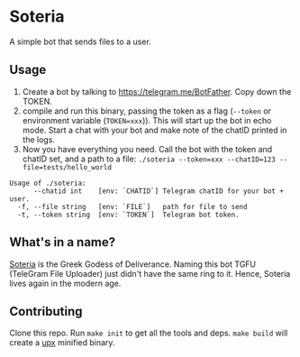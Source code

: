 # Soteria

A simple bot that sends files to a user.


## Usage

1. Create a bot by talking to https://telegram.me/BotFather. Copy down the TOKEN.
2. compile and run this binary, passing the token as a flag (`--token` or environment variable (`TOKEN=xxx`)).
   This will start up the bot in echo mode. Start a chat with your bot and make note of the chatID printed in the logs.
3. Now you have everything you need. Call the bot with the token and chatID set, and a path to a file: `./soteria --token=xxx --chatID=123 --file=tests/hello_world`

```
Usage of ./soteria:
      --chatid int    [env: `CHATID`] Telegram chatID for your bot + user.
  -f, --file string   [env: `FILE`]   path for file to send
  -t, --token string  [env: `TOKEN`]  Telegram bot token.
```


## What's in a name?

[Soteria](https://en.wikipedia.org/wiki/Soteria_(mythology)) is the Greek Godess of Deliverance. Naming this bot TGFU
 (TeleGram File Uploader) just didn't have the same ring to it. Hence, Soteria lives again in the modern age.

## Contributing

Clone this repo. Run `make init` to get all the tools and deps. `make build` will create a [upx](https://upx.github.io/) minified binary.